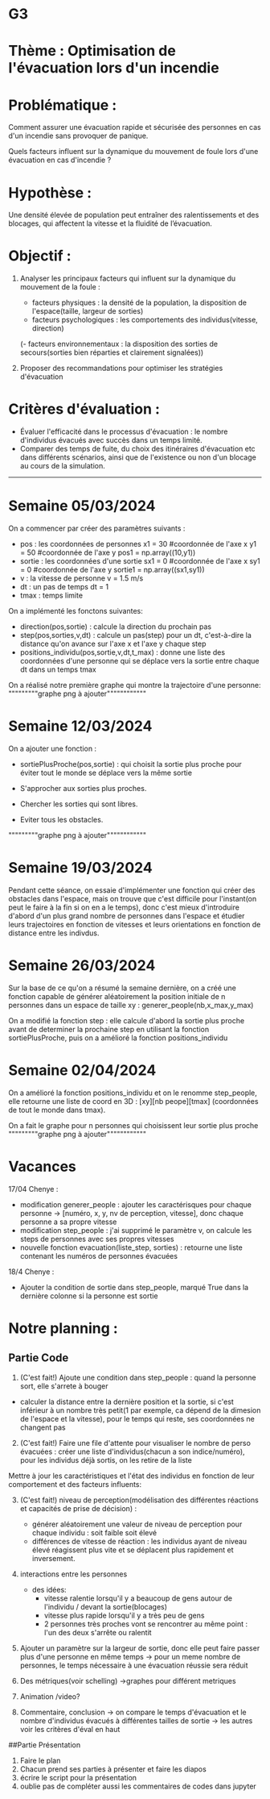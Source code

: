 # G3

# Thème : Optimisation de l'évacuation lors d'un incendie

# Problématique : 
Comment assurer une évacuation rapide et sécurisée des personnes en cas d'un incendie sans provoquer de panique.

Quels facteurs influent sur la dynamique du mouvement de foule lors d'une évacuation en cas d'incendie ?

# Hypothèse : 
Une densité élevée de population peut entraîner des ralentissements et des blocages, qui affectent la vitesse et la fluidité de l’évacuation.

# Objectif :
1. Analyser les principaux facteurs qui influent sur la dynamique du mouvement de la foule :
    - facteurs physiques : la densité de la population, la disposition de l'espace(taille, largeur de sorties)
    - facteurs psychologiques : les comportements des individus(vitesse, direction)
  
    (- facteurs environnementaux : la disposition des sorties de secours(sorties bien réparties et clairement signalées))

2. Proposer des recommandations pour optimiser les stratégies d'évacuation

# Critères d'évaluation :
- Évaluer l'efficacité dans le processus d'évacuation : le nombre d'individus évacués avec succès dans un temps limité.
- Comparer des temps de fuite, du choix des itinéraires d'évacuation etc dans différents scénarios, ainsi que de l'existence ou non d'un blocage au cours de la simulation.

-------------------------------------------------------------------------


# Semaine 05/03/2024
On a commencer par créer des paramètres suivants :
- pos : les coordonnées de personnes
  x1 = 30 #coordonnée de l'axe x
  y1 = 50 #coordonnée de l'axe y
  pos1 = np.array((10,y1))
- sortie : les coordonnées d'une sortie
  sx1 = 0 #coordonnée de l'axe x
  sy1 = 0 #coordonnée de l'axe y
  sortie1 = np.array((sx1,sy1))
- v : la vitesse de personne
  v = 1.5 m/s
- dt : un pas de temps
  dt = 1
- tmax : temps limite

On a implémenté les fonctons suivantes:
- direction(pos,sortie) : calcule la direction du prochain pas
- step(pos,sorties,v,dt) : calcule un pas(step) pour un dt, c'est-à-dire la distance qu'on avance sur l'axe x et l'axe y chaque step
- positions_individu(pos,sortie,v,dt,t_max) : donne une liste des coordonnées d'une personne qui se déplace vers la sortie entre chaque dt dans un temps tmax

On a réalisé notre première graphe qui montre la trajectoire d'une personne:
"""""""""graphe png à ajouter""""""""""""


# Semaine 12/03/2024
On a ajouter une fonction : 
- sortiePlusProche(pos,sortie) : qui choisit la sortie plus proche pour éviter tout le monde se déplace vers la même sortie
  
- S'approcher aux sorties plus proches.
- Chercher les sorties qui sont libres.
- Eviter tous les obstacles.

"""""""""graphe png à ajouter""""""""""""



# Semaine 19/03/2024
Pendant cette séance, on essaie d'implémenter une fonction qui créer des obstacles dans l'espace, mais on trouve que c'est difficile pour l'instant(on peut le faire à la fin si on en a le temps), donc c'est mieux d'introduire d'abord d'un plus grand nombre de personnes dans l'espace et étudier leurs trajectoires en fonction de vitesses et leurs orientations en fonction de distance entre les indivdus.



# Semaine 26/03/2024
Sur la base de ce qu'on a résumé la semaine dernière, on a créé une fonction capable de générer aléatoirement la position initiale de n personnes dans un espace de taille xy : generer_people(nb,x_max,y_max)

On a modifié la fonction step : elle calcule d'abord la sortie plus proche avant de determiner la prochaine step en utilisant la fonction sortiePlusProche, puis on a amélioré la fonction positions_individu



# Semaine 02/04/2024
On a amélioré la fonction positions_individu et on le renomme step_people, elle retourne une liste de coord en 3D : [xy][nb peope][tmax] (coordonnées de tout le monde dans tmax). 

On a fait le graphe pour n personnes qui choisissent leur sortie plus proche
"""""""""graphe png à ajouter""""""""""""


# Vacances
17/04 Chenye :
- modification generer_people : ajouter les caractérisques pour chaque personne -> [numéro, x, y, nv de perception, vitesse], donc chaque personne a sa propre vitesse
- modification step_people : j'ai supprimé le paramètre v, on calcule les steps de personnes avec ses propres vitesses
- nouvelle fonction evacuation(liste_step, sorties) : retourne une liste contenant les numéros de personnes évacuées

18/4 Chenye :
- Ajouter la condition de sortie dans step_people, marqué True dans la dernière colonne si la personne est sortie


# Notre planning :

## Partie Code
1. (C'est fait!) Ajoute une condition dans step_people : quand la personne sort, elle s'arrete à bouger
  - calculer la distance entre la dernière position et la sortie, si c'est inférieur à un nombre très petit(1 par exemple, ca dépend de la dimesion de l'espace et la vitesse), pour le temps qui reste, ses coordonnées ne changent pas


2. (C'est fait!) Faire une file d'attente pour visualiser le nombre de perso évacuées : créer une liste d'individus(chacun a son indice/numéro), pour les individus déjà sortis, on les retire de la liste


Mettre à jour les caractéristiques et l'état des individus en fonction de leur comportement et des facteurs influents:

3. (C'est fait!) niveau de perception(modélisation des différentes réactions et capacités de prise de décision) :
    - générer aléatoirement une valeur de niveau de perception pour chaque individu : soit faible soit élevé
    - différences de vitesse de réaction :  les individus ayant de niveau élevé réagissent plus vite et se déplacent plus rapidement et inversement.

4. interactions entre les personnes
    - des idées:
      - vitesse ralentie lorsqu'il y a beaucoup de gens autour de l'individu / devant la sortie(blocages)
      - vitesse plus rapide lorsqu'il y a très peu de gens
      - 2 personnes très proches vont se rencontrer au même point : l'un des deux s'arrête ou ralentit


7. Ajouter un paramètre sur la largeur de sortie, donc elle peut faire passer plus d'une personne en même temps
   -> pour un meme nombre de personnes, le temps nécessaire à une évacuation réussie sera réduit

8. Des métriques(voir schelling) ->graphes pour différent metriques

9. Animation /video?

10. Commentaire, conclusion
-> on compare le temps d'évacuation et le nombre d'individus évacués à différentes tailles de sortie
-> les autres voir les critères d'éval en haut



##Partie Présentation
1. Faire le plan
2. Chacun prend ses parties à présenter et faire les diapos
3. écrire le script pour la présentation
4. oublie pas de compléter aussi les commentaires de codes dans jupyter


